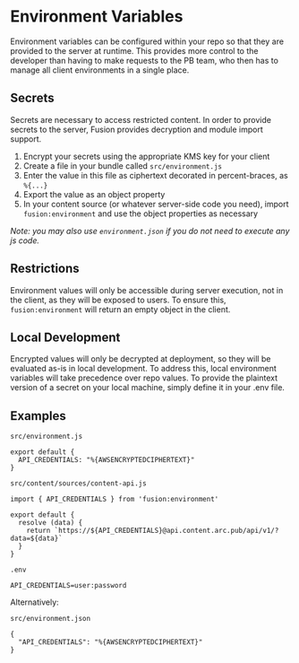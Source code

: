 # Environment Variables

Environment variables can be configured within your repo so that they are provided to the server at runtime. This provides more control to the developer than having to make requests to the PB team, who then has to manage all client environments in a single place.


## Secrets

Secrets are necessary to access restricted content. In order to provide secrets to the server, Fusion provides decryption and module import support.

1.  Encrypt your secrets using the appropriate KMS key for your client
1.  Create a file in your bundle called `src/environment.js`
1.  Enter the value in this file as ciphertext decorated in percent-braces, as `%{...}`
1.  Export the value as an object property
1.  In your content source (or whatever server-side code you need), import `fusion:environment` and use the object properties as necessary

_Note: you may also use `environment.json` if you do not need to execute any js code._


## Restrictions

Environment values will only be accessible during server execution, not in the client, as they will be exposed to users. To ensure this, `fusion:environment` will return an empty object in the client.


## Local Development

Encrypted values will only be decrypted at deployment, so they will be evaluated as-is in local development. To address this, local environment variables will take precedence over repo values. To provide the plaintext version of a secret on your local machine, simply define it in your .env file.


## Examples

`src/environment.js`
```
export default {
  API_CREDENTIALS: "%{AWSENCRYPTEDCIPHERTEXT}"
}
```

`src/content/sources/content-api.js`
```
import { API_CREDENTIALS } from 'fusion:environment'

export default {
  resolve (data) {
    return `https://${API_CREDENTIALS}@api.content.arc.pub/api/v1/?data=${data}`
  }
}
```

`.env`
```
API_CREDENTIALS=user:password
```

Alternatively:

`src/environment.json`
```
{
  "API_CREDENTIALS": "%{AWSENCRYPTEDCIPHERTEXT}"
}
```
